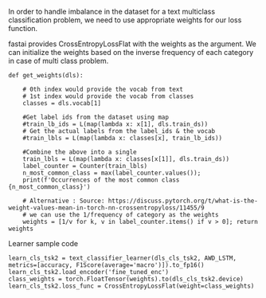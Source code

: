 In order to handle imbalance in the dataset for a text multiclass classification problem, we need to use appropriate weights for our loss function.

fastai provides CrossEntropyLossFlat with the weights as the argument. We can initialize the weights based on the inverse frequency of each category in case of multi class problem.

```
def get_weights(dls):
   
    # 0th index would provide the vocab from text
    # 1st index would provide the vocab from classes
    classes = dls.vocab[1]

    #Get label ids from the dataset using map
    #train_lb_ids = L(map(lambda x: x[1], dls.train_ds))
    # Get the actual labels from the label_ids & the vocab
    #train_lbls = L(map(lambda x: classes[x], train_lb_ids))

    #Combine the above into a single
    train_lbls = L(map(lambda x: classes[x[1]], dls.train_ds))
    label_counter = Counter(train_lbls)
    n_most_common_class = max(label_counter.values()); 
    print(f'Occurrences of the most common class {n_most_common_class}')
    
    # Alternative : Source: https://discuss.pytorch.org/t/what-is-the-weight-values-mean-in-torch-nn-crossentropyloss/11455/9
	# we can use the 1/frequency of category as the weights
    weights = [1/v for k, v in label_counter.items() if v > 0]; return weights 
```

Learner sample code 
```
learn_cls_tsk2 = text_classifier_learner(dls_cls_tsk2, AWD_LSTM, metrics=[accuracy, F1Score(average='macro')]).to_fp16()
learn_cls_tsk2.load_encoder('fine_tuned_enc')
class_weights = torch.FloatTensor(weights).to(dls_cls_tsk2.device)
learn_cls_tsk2.loss_func = CrossEntropyLossFlat(weight=class_weights)
```
